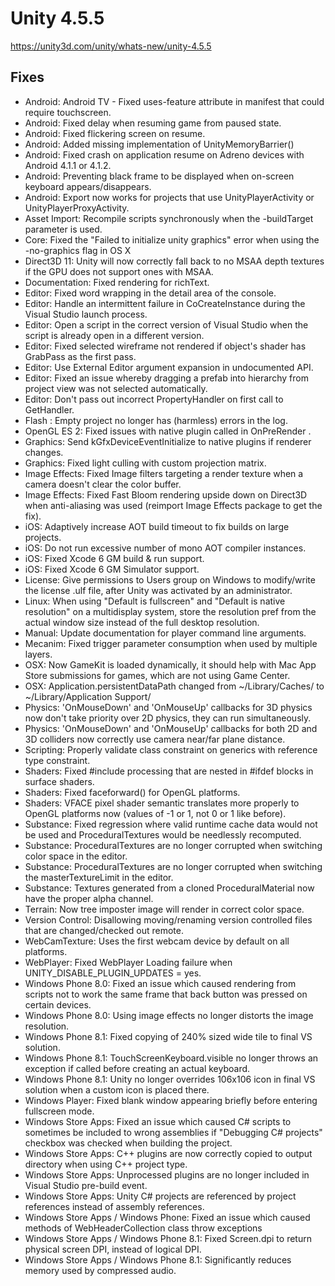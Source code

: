 # Unity 4.5.5
https://unity3d.com/unity/whats-new/unity-4.5.5

## Fixes

<ul>
<li>Android: Android TV - Fixed uses-feature attribute in manifest that could require touchscreen.</li>
<li>Android: Fixed delay when resuming game from paused state.</li>
<li>Android: Fixed flickering screen on resume.</li>
<li>Android: Added missing implementation of UnityMemoryBarrier()</li>
<li>Android: Fixed crash on application resume on Adreno devices with Android 4.1.1 or 4.1.2.</li>
<li>Android: Preventing black frame to be displayed when on-screen keyboard appears/disappears.</li>
<li>Android: Export now works for projects that use UnityPlayerActivity or UnityPlayerProxyActivity.</li>
<li>Asset Import: Recompile scripts synchronously when the -buildTarget parameter is used.</li>
<li>Core: Fixed the "Failed to initialize unity graphics" error when using the -no-graphics flag in OS X</li>
<li>Direct3D 11: Unity will now correctly fall back to no MSAA depth textures if the GPU does not support ones with MSAA.</li>
<li>Documentation: Fixed rendering for richText.</li>
<li>Editor: Fixed word wrapping in the detail area of the console.</li>
<li>Editor: Handle an intermittent failure in CoCreateInstance during the Visual Studio launch process.</li>
<li>Editor: Open a script in the correct version of Visual Studio when the script is already open in a different version.</li>
<li>Editor: Fixed selected wireframe not rendered if object's shader has GrabPass as the first pass.</li>
<li>Editor: Use External Editor argument expansion in undocumented API.</li>
<li>Editor: Fixed an issue whereby dragging a prefab into hierarchy from project view was not selected automatically.</li>
<li>Editor: Don't pass out incorrect PropertyHandler on first call to GetHandler.</li>
<li>Flash : Empty project no longer has (harmless) errors in the log.</li>
<li>OpenGL ES 2: Fixed issues with native plugin called in OnPreRender .</li>
<li>Graphics: Send kGfxDeviceEventInitialize to native plugins if renderer changes.</li>
<li>Graphics: Fixed light culling with custom projection matrix.</li>
<li>Image Effects: Fixed Image filters targeting a render texture when a camera doesn't clear the color buffer.</li>
<li>Image Effects: Fixed Fast Bloom rendering upside down on Direct3D when anti-aliasing was used (reimport Image Effects package to get the fix).</li>
<li>iOS: Adaptively increase AOT build timeout to fix builds on large projects.</li>
<li>iOS: Do not run excessive number of mono AOT compiler instances.</li>
<li>iOS: Fixed Xcode 6 GM build &amp; run support.</li>
<li>iOS: Fixed Xcode 6 GM Simulator support.</li>
<li>License: Give permissions to Users group on Windows to modify/write the license .ulf file, after Unity was activated by an administrator.</li>
<li>Linux: When using "Default is fullscreen" and "Default is native resolution" on a multidisplay system, store the resolution pref from the actual window size instead of the full desktop resolution.</li>
<li>Manual: Update documentation for player command line arguments.</li>
<li>Mecanim: Fixed trigger parameter consumption when used by multiple layers.</li>
<li>OSX: Now GameKit is loaded dynamically, it should help with Mac App Store submissions for games, which are not using Game Center.</li>
<li>OSX: Application.persistentDataPath changed from ~/Library/Caches/ to ~/Library/Application Support/</li>
<li>Physics: 'OnMouseDown' and 'OnMouseUp' callbacks for 3D physics now don't take priority over 2D physics, they can run simultaneously.</li>
<li>Physics: 'OnMouseDown' and 'OnMouseUp' callbacks for both 2D and 3D colliders now correctly use camera near/far plane distance.</li>
<li>Scripting: Properly validate class constraint on generics with reference type constraint.</li>
<li>Shaders: Fixed #include processing that are nested in #ifdef blocks in surface shaders.</li>
<li>Shaders: Fixed faceforward() for OpenGL platforms.</li>
<li>Shaders: VFACE pixel shader semantic translates more properly to OpenGL platforms now (values of -1 or 1, not 0 or 1 like before).</li>
<li>Substance: Fixed regression where valid runtime cache data would not be used and ProceduralTextures would be needlessly recomputed.</li>
<li>Substance: ProceduralTextures are no longer corrupted when switching color space in the editor.</li>
<li>Substance: ProceduralTextures are no longer corrupted when switching the masterTextureLimit in the editor.</li>
<li>Substance: Textures generated from a cloned ProceduralMaterial now have the proper alpha channel.</li>
<li>Terrain: Now tree imposter image will render in correct color space.</li>
<li>Version Control: Disallowing moving/renaming version controlled files that are changed/checked out remote.</li>
<li>WebCamTexture: Uses the first webcam device by default on all platforms.</li>
<li>WebPlayer: Fixed WebPlayer Loading failure when UNITY_DISABLE_PLUGIN_UPDATES = yes.</li>
<li>Windows Phone 8.0: Fixed an issue which caused rendering from scripts not to work the same frame that back button was pressed on certain devices.</li>
<li>Windows Phone 8.0: Using image effects no longer distorts the image resolution.</li>
<li>Windows Phone 8.1: Fixed copying of 240% sized wide tile to final VS solution.</li>
<li>Windows Phone 8.1: TouchScreenKeyboard.visible no longer throws an exception if called before creating an actual keyboard.</li>
<li>Windows Phone 8.1: Unity no longer overrides 106x106 icon in final VS solution when a custom icon is placed there.</li>
<li>Windows Player: Fixed blank window appearing briefly before entering fullscreen mode.</li>
<li>Windows Store Apps: Fixed an issue which caused C# scripts to sometimes be included to wrong assemblies if "Debugging C# projects" checkbox was checked when building the project.</li>
<li>Windows Store Apps: C++ plugins are now correctly copied to output directory when using C++ project type.</li>
<li>Windows Store Apps: Unprocessed plugins are no longer included in Visual Studio pre-build event.</li>
<li>Windows Store Apps: Unity C# projects are referenced by project references instead of assembly references.</li>
<li>Windows Store Apps / Windows Phone: Fixed an issue which caused methods of WebHeaderCollection class throw exceptions</li>
<li>Windows Store Apps / Windows Phone 8.1: Fixed Screen.dpi to return physical screen DPI, instead of logical DPI.</li>
<li>Windows Store Apps / Windows Phone 8.1: Significantly reduces memory used by compressed audio.</li>
</ul>
